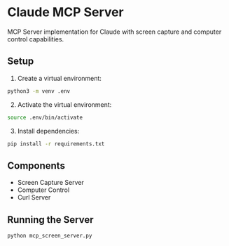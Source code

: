 # Claude MCP Server

MCP Server implementation for Claude with screen capture and computer control capabilities.

## Setup

1. Create a virtual environment:
```bash
python3 -m venv .env
```

2. Activate the virtual environment:
```bash
source .env/bin/activate
```

3. Install dependencies:
```bash
pip install -r requirements.txt
```

## Components

- Screen Capture Server
- Computer Control
- Curl Server

## Running the Server

```bash
python mcp_screen_server.py
```